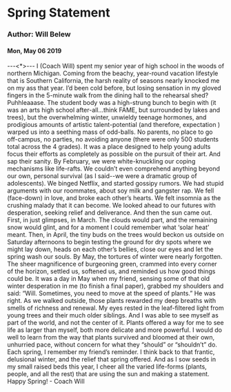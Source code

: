 # Spring Statement
### Author: Will Belew
#### Mon, May 06 2019
---<*>---
I (Coach Will) spent my senior year of high school in the woods of northern Michigan.  Coming from the beachy, year-round vacation lifestyle that is Southern California, the harsh reality of  seasons  nearly knocked me on my ass that year. I’d been cold before, but losing sensation in my gloved fingers in the 5-minute walk from the dining hall to the rehearsal shed? Puhhleaaase.  The student body was a high-strung bunch to begin with (it was an arts high school after-all...think FAME, but surrounded by lakes and trees), but the overwhelming winter, unwieldy teenage hormones, and prodigious amounts of artistic talent-potential (and therefore,  expectation ) warped us into a seething mass of odd-balls.  No parents, no place to  go  off-campus, no parties, no avoiding anyone (there were only 500 students total across the 4 grades). It was a place designed to help young adults focus their efforts as completely as possible on the pursuit of their art. And sap their sanity.  By February, we were white-knuckling our coping mechanisms like life-rafts. We couldn’t even comprehend anything beyond our own, personal survival (as I said--we were a dramatic group of adolescents).  We binged Netflix, and started gossipy rumors. We had stupid arguments with our roommates, about soy milk and gangster rap. We fell (face-down) in love, and broke each other’s hearts. We felt insomnia as the crushing malady that it can become. We looked ahead to our futures with desperation, seeking relief and deliverance.  And then the sun came out.  First, in just glimpses, in March. The clouds would part, and the remaining snow would glint, and for a moment I could remember what ‘solar heat’ meant.  Then, in April, the tiny buds on the trees would beckon us outside on Saturday afternoons to begin testing the ground for dry spots where we might lay down, heads on each other’s bellies,  close our eyes and let the spring wash our souls.  By May, the tortures of winter were nearly forgotten. The sheer magnificence of burgeoning green, crammed into every corner of the horizon, settled us, softened us, and reminded us how good things could be.  It was a day in May when my friend, sensing some of that old winter desperation in me (to finish a final paper), grabbed my shoulders and said: “Will. Sometimes, you need to move at the speed of plants.”  He was right. As we walked outside, those plants rewarded my deep breaths with smells of richness and renewal. My eyes rested in the leaf-filtered light from young trees and their much older siblings. And I was able to see myself as part of the world, and not the center of it.  Plants offered a way for me to see life as larger than myself, both more delicate and more powerful. I would do well to learn from the way that plants survived and bloomed at their own, unhurried pace, without concern for what they “should” or “shouldn’t” do.  Each spring, I remember my friend’s reminder. I think back to that frantic, delusional winter, and the relief that spring offered. And as I sow seeds in my small raised beds this year, I cheer all the varied life-forms (plants, people, and all the rest) that are using the sun and making a statement.  Happy Spring! - Coach Will
                        